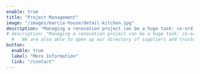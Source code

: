 ```yaml
---
enable: true
title: "Project Management"
image: "/images/marcia-house/detail-kitchen.jpg"
description: "Managing a renovation project can be a huge task: co-ordinating workmen, ordering products, and making sure everything happens with the minimum of disruption. Once we have completed the design work for your space, we can take on this role for you to ensure that the design vision is met and that mistakes are not made, saving you both time and money."
# description: "Managing a renovation project can be a huge task: co-ordinating workmen, ordering products, and making sure everything happens with the minimum of disruption. Once we have completed the design work for your space, we can take on this role for you to ensure that the design vision is met and that mistakes are not made, saving you both time and money."
  #   We are also able to open up our directory of suppliers and trusted tradesmen to you."
button:
  enable: true
  label: "More Information"
  link: "/contact"
---
```

